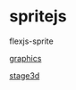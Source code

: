 # spritejs
flexjs-sprite


<a href='http://matrix3d.github.io/assets/html5/flexjsstage3d/bin/js-release/#test_graphics'>graphics</a>

<a href='http://matrix3d.github.io/assets/html5/flexjsstage3d/bin/js-release/#test_stage3d'>stage3d</a>
